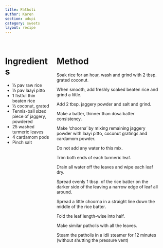 ```yaml
---
title: Patholi
author: Karen
section: udupi
category: sweets
layout: recipe
---
```



<br>
<div class='columns'> <div class='column is-one-third p-3' markdown='1'>

# Ingredients

* ½ pav raw rice
* ½ pav laayi pitto
* 1 fistful thin beaten rice
* ½ coconut, grated
* Tennis-ball sized piece of jaggery, powdered
* 25 washed turmeric leaves
* 4 cardamom pods
* Pinch salt



</div> <div class='column is-two-thirds p-3' markdown='1'>

# Method

Soak rice for an hour, wash and grind with 2 tbsp. grated coconut. 

When smooth, add freshly soaked beaten rice and grind a little. 

Add 2 tbsp. jaggery powder and salt and grind. 

Make a batter, thinner than dosa batter consistency.

Make ‘choorna’ by mixing remaining jaggery powder with laayi pitto, coconut gratings and cardamom powder.

Do not add any water to this mix.
 
Trim both ends of each turmeric leaf. 

Drain all water off the leaves and wipe each leaf dry.

Spread evenly 1 tbsp. of the rice batter on the darker side of the leaving a narrow edge of leaf all around.

Spread a little choorna in a straight line down the middle of the rice batter.

Fold the leaf length-wise into half.

Make similar patholis with all the leaves.

Steam the patholis in a idli steamer for 12 minutes (without shutting the pressure vent)


</div> </div>
